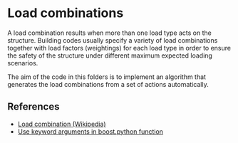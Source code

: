# Load combinations
A load combination results when more than one load type acts on the structure. Building codes usually specify a variety of load combinations together with load factors (weightings) for each load type in order to ensure the safety of the structure under different maximum expected loading scenarios.

The aim of the code in this folders is to implement an algorithm that generates the load combinations from a set of actions automatically.

## References
- [Load combination (Wikipedia)](https://en.wikipedia.org/wiki/Structural_load#Load_combinations)
- [Use keyword arguments in boost.python function](https://www.boost.org/doc/libs/1_34_0/libs/python/doc/v2/args.html)
